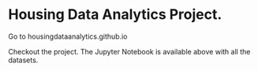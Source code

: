 # Housing Data Analytics Project.

Go to housingdataanalytics.github.io 

Checkout the project. The Jupyter Notebook is available above with all the datasets.
